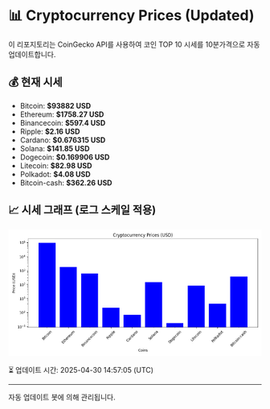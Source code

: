 
# 📊 Cryptocurrency Prices (Updated)

이 리포지토리는 CoinGecko API를 사용하여 코인 TOP 10 시세를 10분가격으로 자동 업데이트합니다.

## 💰 현재 시세
- Bitcoin: **$93882 USD**
- Ethereum: **$1758.27 USD**
- Binancecoin: **$597.4 USD**
- Ripple: **$2.16 USD**
- Cardano: **$0.676315 USD**
- Solana: **$141.85 USD**
- Dogecoin: **$0.169906 USD**
- Litecoin: **$82.98 USD**
- Polkadot: **$4.08 USD**
- Bitcoin-cash: **$362.26 USD**

## 📈 시세 그래프 (로그 스케일 적용)
![Crypto Prices](crypto_prices.png)

⏳ 업데이트 시간: 2025-04-30 14:57:05 (UTC)

---
자동 업데이트 봇에 의해 관리됩니다.
